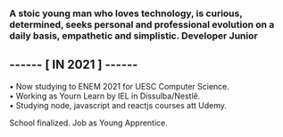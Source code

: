 ### A stoic young man who loves technology, is curious, determined, seeks personal and professional evolution on a daily basis, empathetic and simplistic. Developer Junior

<h2>------ [ IN 2021 ] ------</h2>
• Now studying to ENEM 2021 for UESC Computer Science.
<br>
• Working as Yourn Learn by IEL in Dissulba/Nestlê.
<br>
• Studying node, javascript and reactjs courses att Udemy.

School finalized.
Job as Young Apprentice.



